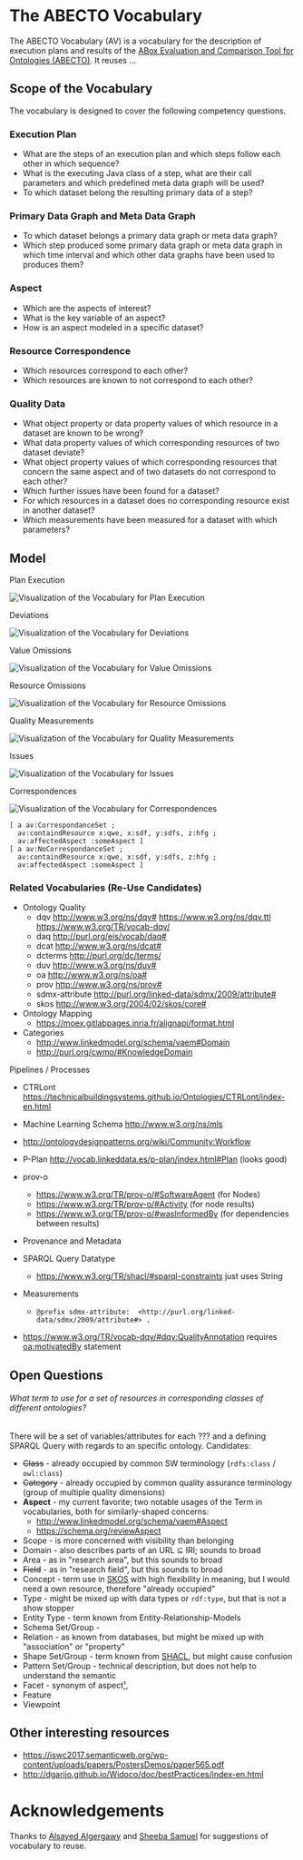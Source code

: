 # The ABECTO Vocabulary

The ABECTO Vocabulary (AV) is a vocabulary for the description of execution plans and results of the [ABox Evaluation and Comparison Tool for Ontologies (ABECTO)](https://github.com/fusion-jena/abecto). It reuses …

## Scope of the Vocabulary

The vocabulary is designed to cover the following competency questions.

### Execution Plan

* What are the steps of an execution plan and which steps follow each other in which sequence?
* What is the executing Java class of a step, what are their call parameters and which predefined meta data graph will be used?
* To which dataset belong the resulting primary data of a step?

### Primary Data Graph and Meta Data Graph

  * To which dataset belongs a primary data graph or meta data graph?
  * Which step produced some primary data graph or meta data graph in which time interval and which other data graphs have been used to produces them?

### Aspect

* Which are the aspects of interest?
* What is the key variable of an aspect?
* How is an aspect modeled in a specific dataset?

### Resource Correspondence

* Which resources correspond to each other?
* Which resources are known to not correspond to each other?

### Quality Data

* What object property or data property values of which resource in a dataset are known to be wrong?
* What data property values of which corresponding resources of two dataset deviate?
* What object property values of which corresponding resources that concern the same aspect and of two datasets do not correspond to each other?
* Which further issues have been found for a dataset?
* For which resources in a dataset does no corresponding resource exist in another dataset?
* Which measurements have been measured for a dataset with which parameters?

## Model

Plan Execution

![Visualization of the Vocabulary for Plan Execution](executionGraph.svg)

Deviations

![Visualization of the Vocabulary for Deviations](deviationGraph.svg)

Value Omissions

![Visualization of the Vocabulary for Value Omissions](valueOmissionGraph.svg)

Resource Omissions

![Visualization of the Vocabulary for Resource Omissions](resourceOmissionGraph.svg)

Quality Measurements

![Visualization of the Vocabulary for Quality Measurements](qualityMeasurementGraph.svg)

Issues

![Visualization of the Vocabulary for Issues](issueGraph.svg)

Correspondences

![Visualization of the Vocabulary for Correspondences](correspondenceGraph.svg)

```turtle
[ a av:CorrespondanceSet ;
  av:containdResource x:qwe, x:sdf, y:sdfs, z:hfg ;
  av:affectedAspect :someAspect ]
[ a av:NoCorrespondanceSet ;
  av:containdResource x:qwe, x:sdf, y:sdfs, z:hfg ;
  av:affectedAspect :someAspect ]
```



### Related Vocabularies (Re-Use Candidates)

* Ontology Quality
    * dqv 	http://www.w3.org/ns/dqv#    https://www.w3.org/ns/dqv.ttl   https://www.w3.org/TR/vocab-dqv/
    * daq 	http://purl.org/eis/vocab/daq#
    * dcat 	http://www.w3.org/ns/dcat#
    * dcterms 	http://purl.org/dc/terms/
    * duv 	http://www.w3.org/ns/duv#
    * oa 	http://www.w3.org/ns/oa#
    * prov 	http://www.w3.org/ns/prov#
    * sdmx-attribute 	http://purl.org/linked-data/sdmx/2009/attribute#
    * skos 	http://www.w3.org/2004/02/skos/core#
* Ontology Mapping
    * https://moex.gitlabpages.inria.fr/alignapi/format.html
* Categories
     * http://www.linkedmodel.org/schema/vaem#Domain
     * http://purl.org/cwmo/#KnowledgeDomain

Pipelines / Processes
* CTRLont   https://technicalbuildingsystems.github.io/Ontologies/CTRLont/index-en.html
* Machine Learning Schema   http://www.w3.org/ns/mls
* http://ontologydesignpatterns.org/wiki/Community:Workflow
* P-Plan     http://vocab.linkeddata.es/p-plan/index.html#Plan (looks good)
* prov-o
  * https://www.w3.org/TR/prov-o/#SoftwareAgent (for Nodes)
  * https://www.w3.org/TR/prov-o/#Activity (for node results)
  * https://www.w3.org/TR/prov-o/#wasInformedBy (for dependencies between results)

* Provenance and Metadata

* SPARQL Query Datatype

    * https://www.w3.org/TR/shacl/#sparql-constraints just uses String

* Measurements

    * ```
      @prefix sdmx-attribute:  <http://purl.org/linked-data/sdmx/2009/attribute#> .
      ```

* https://www.w3.org/TR/vocab-dqv/#dqv:QualityAnnotation requires  [oa:motivatedBy](https://www.w3.org/TR/2016/CR-annotation-vocab-20160705/#motivatedby) statement

## Open Questions

###### What term to use for a set of resources in corresponding classes of different ontologies?

There will be a set of variables/attributes for each ??? and a defining SPARQL Query with regards to an specific ontology. Candidates:

* ~~Class~~ - already occupied by common SW terminology (`rdfs:class` / `owl:class`)
* ~~Category~~ - already occupied by common quality assurance terminology (group of  multiple quality dimensions)
* **Aspect** - my current favorite; two notable usages of the Term in vocabularies, both for similarly-shaped concerns:
  * http://www.linkedmodel.org/schema/vaem#Aspect
  * https://schema.org/reviewAspect
* Scope - is more concerned with visibility than belonging
* Domain - also describes parts of an URL ⊆ IRI; sounds to broad
* Area - as in "research area", but this sounds to broad
* ~~Field~~ - as in "research field", but this sounds to broad
* Concept - term use in [SKOS](https://www.w3.org/2009/08/skos-reference/skos.html) with high flexibility in meaning, but I would need a own resource, therefore "already occupied"
* Type - might be mixed up with data types or `rdf:type`, but that is not a show stopper
* Entity Type - term known from Entity-Relationship-Models
* Schema Set/Group - 
* Relation - as known from databases, but might be mixed up with "association" or "property"
* Shape Set/Group - term known from [SHACL](https://www.w3.org/TR/shacl/), but might cause confusion
* Pattern Set/Group - technical description, but does not help to understand the semantic
* Facet - synonym of aspect[¹](https://en.wiktionary.org/wiki/aspect),
* Feature
* Viewpoint

## Other interesting resources
* https://iswc2017.semanticweb.org/wp-content/uploads/papers/PostersDemos/paper565.pdf
* http://dgarijo.github.io/Widoco/doc/bestPractices/index-en.html

# Acknowledgements

Thanks to [Alsayed Algergawy](https://orcid.org/0000-0002-8550-4720) and [Sheeba Samuel](https://orcid.org/0000-0002-7981-8504) for suggestions of vocabulary to reuse.
